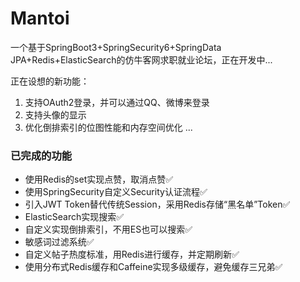 # Mantoi
一个基于SpringBoot3+SpringSecurity6+SpringData JPA+Redis+ElasticSearch的仿牛客网求职就业论坛，正在开发中...

正在设想的新功能：
1. 支持OAuth2登录，并可以通过QQ、微博来登录
2. 支持头像的显示
3. 优化倒排索引的位图性能和内存空间优化
...

### 已完成的功能

* 使用Redis的set实现点赞，取消点赞✅
* 使用SpringSecurity自定义Security认证流程✅
* 引入JWT Token替代传统Session，采用Redis存储“黑名单”Token✅
* ElasticSearch实现搜索✅
* 自定义实现倒排索引，不用ES也可以搜索✅
* 敏感词过滤系统✅
* 自定义帖子热度标准，用Redis进行缓存，并定期刷新✅
* 使用分布式Redis缓存和Caffeine实现多级缓存，避免缓存三兄弟✅
